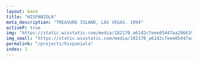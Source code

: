 ```yaml
---
layout: base
title: "HISPANIOLA"
meta_description: "TREASURE ISLAND, LAS VEGAS. 1994"
activeP: true
img: "https://static.wixstatic.com/media/182170_a61d2c7eee05447aa296639b9637c752~mv2.png"
img_small: "https://static.wixstatic.com/media/182170_a61d2c7eee05447aa296639b9637c752~mv2.png"
permalink: "/projects/hispaniola"
index: 1
---
```

